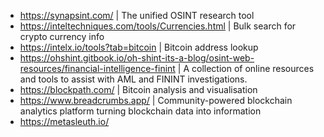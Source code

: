 - https://synapsint.com/ | The unified OSINT research tool
- https://inteltechniques.com/tools/Currencies.html | Bulk search for crypto currency info
- https://intelx.io/tools?tab=bitcoin | Bitcoin address lookup
- https://ohshint.gitbook.io/oh-shint-its-a-blog/osint-web-resources/financial-intelligence-finint | A collection of online resources and tools to assist with AML and FININT investigations.
- https://blockpath.com/ | Bitcoin analysis and visualisation
- https://www.breadcrumbs.app/ | Community-powered blockchain analytics platform turning blockchain data into information
- https://metasleuth.io/

